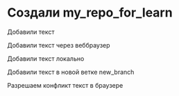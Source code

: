 # Создали my_repo_for_learn

Добавили текст

Добавили текст через веббраузер

Добавили текст локально

Добавили текст в новой ветке new_branch


Разрешаем конфликт текст в браузере
